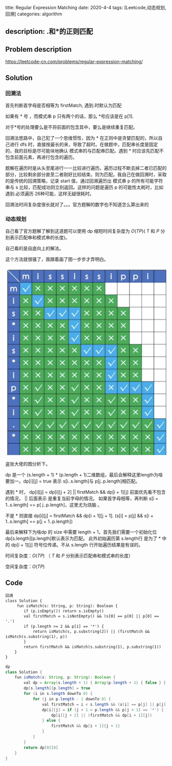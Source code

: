 title:  Regular Expression Matching
date: 2020-4-4
tags: [Leetcode,动态规划,回溯]
categories: algorithm

description: .和*的正则匹配
---

## Problem description

https://leetcode-cn.com/problems/regular-expression-matching/

## Solution

### 回溯法

首先判断首字母是否相等为 firstMatch, 遇到.时默认为匹配

如果有 \* 号 ，而模式串 p 只有两个的话，那么 \*号应该是在 p[1].

对于*号的处理要么是不将前面的包含其中，要么是继续重复匹配。

回溯法思路中，自己犯了一个思维惯性，因为 \* 在正则中是贪婪匹配的，所以自己进行 dfs 时，直接按最长的来，导致了超时。在做题中，匹配串长度是固定的，我的目标是尽可能块地确认 模式串的与匹配串匹配。遇到 \* 时应该先匹配不包含前面元素，再进行包含的遍历。

题解在遍历时是从头至尾进行一一比较进行遍历。遍历过程不断去掉二者已匹配的部分，比较剩余部分直至二者刚好比较结束。则为匹配。我自己在做回溯时，采取的是传统的回溯策略，记录 start 值，通过回溯遍历出 模式串 p 的所有可能字符串与 s 比较，匹配成功则立刻返回。这样的问题是遍历 p 的可能性太耗时，比如遇到.必须遍历 26种可能，这样无疑很耗时。

回溯法时间复杂度很长就对了。。。官方题解的数字也不知道怎么算出来的

### 动态规划

自己看了官方题解了解到这道题可以使用 dp 缩短时间复杂度为 $O(TP)$( *T* 和 *P* 分别表示匹配串和模式串的长度)。

自己看的是自底向上的解法。

这个方法就很骚了，我跟着画了图一步步才弄明白。

![构造图](/images/rematch_1.png)

盗张大佬的图分析下。

dp 是一个 (s.length + 1) * (p.length + 1)二维数组，最后会解释这里length为啥要加一。dp[i]\[j] = true 表示 s[i..s.length]与 p[j..p.length]相匹配。

遇到 \* 时， dp[i]\[j] = dp[i]\[j + 2] || firstMatch && dp[i + 1]\[j] 前面优先看不包含的情况， || 后面表示 是重复当前字母的情况。 如果首字母相等，再判断 s[i + 1..s.length] == p[ j..p.length]，这里尤为烧脑 。

不是 * 则直接 dp[i]\[j] = firstMatch && dp[i + 1]\[j + 1]. (s[i] = p[j] && s[i + 1..s.length] == p[j + 1..p.length])

最后来解释下为啥dp 的 size 中需要 length + 1，首先我们需要一个初始化位dp[s.length]\[p.length]默认表示为匹配。 此外初始遍历第 s.length行 是为了 \* 中的 dp[i + 1]\[j]  符号位传递。不从 s.length 行开始遍历结果是有误的。

时间复杂度：$O(TP)$ （ *T* 和 *P* 分别表示匹配串和模式串的长度）

空间复杂度：$O(TP)$

## Code

```kotl
回溯
class Solution {
  	 fun isMatch(s: String, p: String): Boolean {
        if (p.isEmpty()) return s.isEmpty()
        val firstMatch = s.isNotEmpty() && (s[0] == p[0] || p[0] == '.')
        if (p.length >= 2 && p[1] == '*') {
            return isMatch(s, p.substring(2)) || (firstMatch && isMatch(s.substring(1), p))
        }
        return firstMatch && isMatch(s.substring(1), p.substring(1))
    }
}
```



```java
dp
class Solution {
    fun isMatch(s: String, p: String): Boolean {
        val dp = Array(s.length + 1) { Array(p.length + 1) { false } }
        dp[s.length][p.length] = true
        for (i in s.length downTo 0) {
            for (j in p.length - 1 downTo 0) {
                val firstMatch = i < s.length && (s[i] == p[j] || p[j] == '.')
                dp[i][j] = if (j + 1 < p.length && p[j + 1] == '*') {
                    dp[i][j + 2] || (firstMatch && dp[i + 1][j])
                } else {
                    firstMatch && dp[i + 1][j + 1]
                }
            }
        }
        return dp[0][0]
    }
}
```